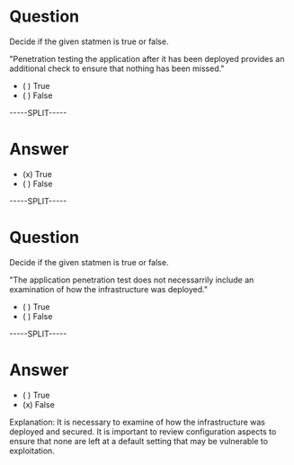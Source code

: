 # Question

Decide if the given statmen is true or false.

"Penetration testing the application after it has been deployed provides an additional check to ensure that nothing has been missed."


* ( ) True
* ( ) False

-----SPLIT-----

# Answer

* (x) True
* ( ) False


-----SPLIT-----


# Question

Decide if the given statmen is true or false.

"The application penetration test does not necessarrily include an examination of how the infrastructure was deployed."


* ( ) True
* ( ) False

-----SPLIT-----

# Answer

* ( ) True
* (x) False


Explanation: It is necessary to examine of how the infrastructure was deployed and secured. It is important to review configuration aspects to ensure that none are left at a default setting that may be vulnerable to exploitation.


